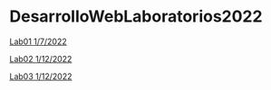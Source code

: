 # DesarrolloWebLaboratorios2022

[Lab01 1/7/2022](https://zjuarez.github.io/DesarrolloWebLaboratorios2022/Lab01/)


[Lab02 1/12/2022](https://zjuarez.github.io/DesarrolloWebLaboratorios2022/Lab02/)


[Lab03 1/12/2022](https://zjuarez.github.io/DesarrolloWebLaboratorios2022/Lab03/)